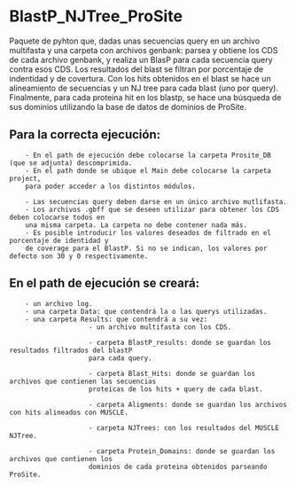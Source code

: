 # BlastP_NJTree_ProSite
Paquete de pyhton que, dadas unas secuencias query en un archivo multifasta y una carpeta con archivos genbank: parsea y obtiene los CDS de cada archivo genbank, y realiza un BlasP para cada secuencia query contra esos CDS. Los resultados del blast se filtran por porcentaje de indentidad y de covertura. Con los hits obtenidos en el blast se hace un alineamiento de secuencias y un NJ tree para cada blast (uno por query). Finalmente, para cada proteina hit en los blastp, se hace una búsqueda de sus dominios utilizando la base de datos de dominios de ProSite.

Para la correcta ejecución:
- 
        - En el path de ejecución debe colocarse la carpeta Prosite_DB (que se adjunta) descomprimida.
        - En el path donde se ubique el Main debe colocarse la carpeta project, 
        para poder acceder a los distintos módulos. 

        - Las secuencias query deben darse en un único archivo mutlifasta.
        - Los archivos .gbff que se deseen utilizar para obtener los CDS deben colocarse todos en 
        una misma carpeta. La carpeta no debe contener nada más.
        - Es posible introducir los valores deseados de filtrado en el porcentaje de identidad y 
        de coverage para el BlastP. Si no se indican, los valores por defecto son 30 y 0 respectivamente.

En el path de ejecución se creará:
-
        - un archivo log.
        - una carpeta Data: que contendrá la o las querys utilizadas.
        - una carpeta Results: que contendrá a su vez:
                        - un archivo multifasta con los CDS.
                        
                        - carpeta BlastP_results: donde se guardan los resultados filtrados del blastP 
                        para cada query.
                        
                        - carpeta Blast_Hits: donde se guardan los archivos que contienen las secuencias 
                        proteicas de los hits + query de cada blast.
                        
                        - carpeta Aligments: donde se guardan los archivos con hits alineados con MUSCLE.
                        
                        - carpeta NJTrees: con los resultados del MUSCLE NJTree.
                        
                        - carpeta Protein_Domains: donde se guardan los archivos que contienen los 
                        dominios de cada proteina obtenidos parseando ProSite.

